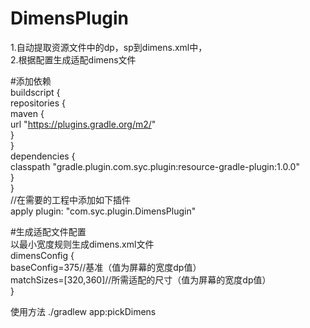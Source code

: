 # DimensPlugin  
1.自动提取资源文件中的dp，sp到dimens.xml中，  
2.根据配置生成适配dimens文件  
 
#添加依赖  
buildscript {  
  repositories {  
    maven {  
      url "https://plugins.gradle.org/m2/"  
    }  
  }  
  dependencies {  
    classpath "gradle.plugin.com.syc.plugin:resource-gradle-plugin:1.0.0"  
  }  
}  
//在需要的工程中添加如下插件  
apply plugin: "com.syc.plugin.DimensPlugin"  

#生成适配文件配置  
以最小宽度规则生成dimens.xml文件  
dimensConfig {  
    baseConfig=375//基准（值为屏幕的宽度dp值）  
    matchSizes=[320,360]//所需适配的尺寸（值为屏幕的宽度dp值）  
}  

使用方法
./gradlew app:pickDimens


